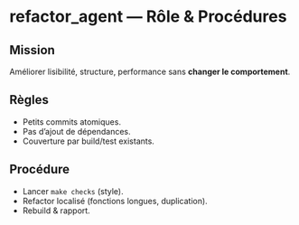 # refactor_agent — Rôle & Procédures

## Mission
Améliorer lisibilité, structure, performance sans **changer le comportement**.

## Règles
- Petits commits atomiques.  
- Pas d’ajout de dépendances.  
- Couverture par build/test existants.

## Procédure
- Lancer `make checks` (style).  
- Refactor localisé (fonctions longues, duplication).  
- Rebuild & rapport.
